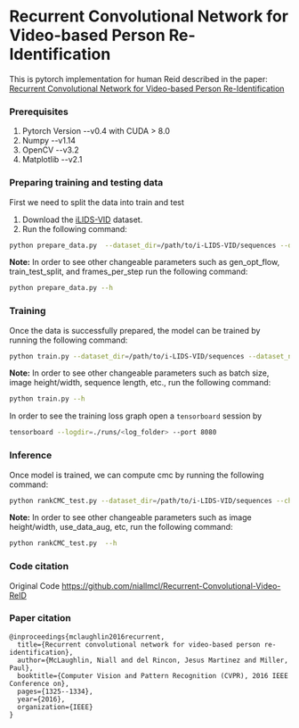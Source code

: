 # Recurrent Convolutional Network for Video-based Person Re-Identification

This is pytorch implementation for human Reid described in the paper: [Recurrent Convolutional Network for Video-based Person Re-Identification](https://www.cv-foundation.org/openaccess/content_cvpr_2016/papers/McLaughlin_Recurrent_Convolutional_Network_CVPR_2016_paper.pdf)

### Prerequisites
1. Pytorch Version --v0.4 with CUDA > 8.0
2. Numpy --v1.14
3. OpenCV --v3.2
4. Matplotlib --v2.1

### Preparing training and testing data
First we need to split the data into train and test

1. Download the [iLIDS-VID](http://www.eecs.qmul.ac.uk/~xiatian/downloads_qmul_iLIDS-VID_ReID_dataset.html) dataset.
2. Run the following command:
``` bash
python prepare_data.py  --dataset_dir=/path/to/i-LIDS-VID/sequences --data_name=<dataset_name>
```

**Note:**  In order to see other changeable parameters such as gen_opt_flow, train_test_split, and frames_per_step run the following command:
``` bash
python prepare_data.py --h
```

### Training
Once the data is successfully prepared, the model can be trained by running the following command:
```bash
python train.py --dataset_dir=/path/to/i-LIDS-VID/sequences --dataset_name=<dataset_name>.txt --checkpoint_dir=/where/to/store/checkpoints
```

**Note:**  In order to see other changeable parameters such as batch size, image height/width, sequence length, etc., run the following command:
``` bash
python train.py --h
```

In order to see the training loss graph open a  `tensorboard` session by
```bash
tensorboard --logdir=./runs/<log_folder> --port 8080
```

### Inference
Once model is trained, we can compute cmc by running the following command:
```bash
python rankCMC_test.py --dataset_dir=/path/to/i-LIDS-VID/sequences --checkpoint_dir=/where/checkpoints/stored --checkpoint_file=hnRiD_latest --n_steps=<number of steps>
```

**Note:**  In order to see other changeable parameters such as image height/width, use_data_aug, etc, run the following command:
``` bash
python rankCMC_test.py  --h
```

### Code citation
Original Code https://github.com/niallmcl/Recurrent-Convolutional-Video-ReID

### Paper citation
```
@inproceedings{mclaughlin2016recurrent,
  title={Recurrent convolutional network for video-based person re-identification},
  author={McLaughlin, Niall and del Rincon, Jesus Martinez and Miller, Paul},
  booktitle={Computer Vision and Pattern Recognition (CVPR), 2016 IEEE Conference on},
  pages={1325--1334},
  year={2016},
  organization={IEEE}
}
```
